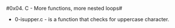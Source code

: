 #0x04. C - More functions, more nested loops#
* 0-isupper.c - is a function that checks for uppercase character.
